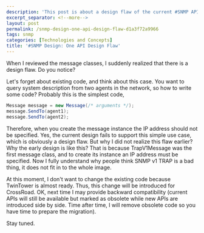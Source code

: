 ```yaml
---
description: 'This post is about a design flaw of the current #SNMP APIs.'
excerpt_separator: <!--more-->
layout: post
permalink: /snmp-design-one-api-design-flaw-d1a3f72a9966
tags: snmp
categories: [Technologies and Concepts]
title: '#SNMP Design: One API Design Flaw'
---
```

When I reviewed the message classes, I suddenly realized that there is a design flaw. Do you notice?
<!--more-->

Let's forget about existing code, and think about this case. You want to query system description from two agents in the network, so how to write some code? Probably this is the simplest code,

``` csharp
Message message = new Message(/* arguments */);
message.SendTo(agent1);
message.SendTo(agent2);
```

Therefore, when you create the message instance the IP address should not be specified. Yes, the current design fails to support this simple use case, which is obviously a design flaw. But why I did not realize this flaw earlier? Why the early design is like this? That is because TrapV1Message was the first message class, and to create its instance an IP address must be specified. Now I fully understand why people think SNMP v1 TRAP is a bad thing, it does not fit in to the whole image.

At this moment, I don't want to change the existing code because TwinTower is almost ready. Thus, this change will be introduced for CrossRoad. OK, next time I may provide backward compatibility (current APIs will still be available but marked as obsolete while new APIs are introduced side by side. Time after time, I will remove obsolete code so you have time to prepare the migration).

Stay tuned.
